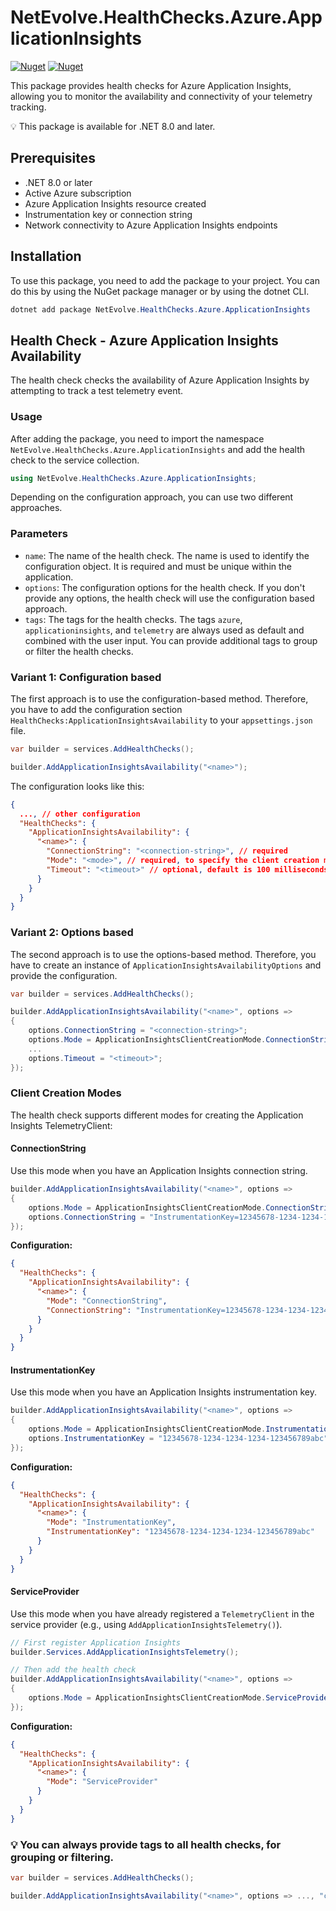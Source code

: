 # NetEvolve.HealthChecks.Azure.ApplicationInsights

[![Nuget](https://img.shields.io/nuget/v/NetEvolve.HealthChecks.Azure.ApplicationInsights?logo=nuget)](https://www.nuget.org/packages/NetEvolve.HealthChecks.Azure.ApplicationInsights/)
[![Nuget](https://img.shields.io/nuget/dt/NetEvolve.HealthChecks.Azure.ApplicationInsights?logo=nuget)](https://www.nuget.org/packages/NetEvolve.HealthChecks.Azure.ApplicationInsights/)

This package provides health checks for Azure Application Insights, allowing you to monitor the availability and connectivity of your telemetry tracking.

:bulb: This package is available for .NET 8.0 and later.

## Prerequisites

- .NET 8.0 or later
- Active Azure subscription
- Azure Application Insights resource created
- Instrumentation key or connection string
- Network connectivity to Azure Application Insights endpoints

## Installation

To use this package, you need to add the package to your project. You can do this by using the NuGet package manager or by using the dotnet CLI.

```powershell
dotnet add package NetEvolve.HealthChecks.Azure.ApplicationInsights
```

## Health Check - Azure Application Insights Availability

The health check checks the availability of Azure Application Insights by attempting to track a test telemetry event.

### Usage

After adding the package, you need to import the namespace `NetEvolve.HealthChecks.Azure.ApplicationInsights` and add the health check to the service collection.

```csharp
using NetEvolve.HealthChecks.Azure.ApplicationInsights;
```

Depending on the configuration approach, you can use two different approaches.

### Parameters

- `name`: The name of the health check. The name is used to identify the configuration object. It is required and must be unique within the application.
- `options`: The configuration options for the health check. If you don't provide any options, the health check will use the configuration based approach.
- `tags`: The tags for the health checks. The tags `azure`, `applicationinsights`, and `telemetry` are always used as default and combined with the user input. You can provide additional tags to group or filter the health checks.

### Variant 1: Configuration based

The first approach is to use the configuration-based method. Therefore, you have to add the configuration section `HealthChecks:ApplicationInsightsAvailability` to your `appsettings.json` file.

```csharp
var builder = services.AddHealthChecks();

builder.AddApplicationInsightsAvailability("<name>");
```

The configuration looks like this:

```json
{
  ..., // other configuration
  "HealthChecks": {
    "ApplicationInsightsAvailability": {
      "<name>": {
        "ConnectionString": "<connection-string>", // required
        "Mode": "<mode>", // required, to specify the client creation mode, either `ConnectionString`, `InstrumentationKey`, or `ServiceProvider`
        "Timeout": "<timeout>" // optional, default is 100 milliseconds
      }
    }
  }
}
```

### Variant 2: Options based

The second approach is to use the options-based method. Therefore, you have to create an instance of `ApplicationInsightsAvailabilityOptions` and provide the configuration.

```csharp
var builder = services.AddHealthChecks();

builder.AddApplicationInsightsAvailability("<name>", options =>
{
    options.ConnectionString = "<connection-string>";
    options.Mode = ApplicationInsightsClientCreationMode.ConnectionString;
    ...
    options.Timeout = "<timeout>";
});
```

### Client Creation Modes

The health check supports different modes for creating the Application Insights TelemetryClient:

#### ConnectionString

Use this mode when you have an Application Insights connection string.

```csharp
builder.AddApplicationInsightsAvailability("<name>", options =>
{
    options.Mode = ApplicationInsightsClientCreationMode.ConnectionString;
    options.ConnectionString = "InstrumentationKey=12345678-1234-1234-1234-123456789abc;IngestionEndpoint=https://westus-0.in.applicationinsights.azure.com/";
});
```

**Configuration:**

```json
{
  "HealthChecks": {
    "ApplicationInsightsAvailability": {
      "<name>": {
        "Mode": "ConnectionString",
        "ConnectionString": "InstrumentationKey=12345678-1234-1234-1234-123456789abc;IngestionEndpoint=https://westus-0.in.applicationinsights.azure.com/"
      }
    }
  }
}
```

#### InstrumentationKey

Use this mode when you have an Application Insights instrumentation key.

```csharp
builder.AddApplicationInsightsAvailability("<name>", options =>
{
    options.Mode = ApplicationInsightsClientCreationMode.InstrumentationKey;
    options.InstrumentationKey = "12345678-1234-1234-1234-123456789abc";
});
```

**Configuration:**

```json
{
  "HealthChecks": {
    "ApplicationInsightsAvailability": {
      "<name>": {
        "Mode": "InstrumentationKey",
        "InstrumentationKey": "12345678-1234-1234-1234-123456789abc"
      }
    }
  }
}
```

#### ServiceProvider

Use this mode when you have already registered a `TelemetryClient` in the service provider (e.g., using `AddApplicationInsightsTelemetry()`).

```csharp
// First register Application Insights
builder.Services.AddApplicationInsightsTelemetry();

// Then add the health check
builder.AddApplicationInsightsAvailability("<name>", options =>
{
    options.Mode = ApplicationInsightsClientCreationMode.ServiceProvider;
});
```

**Configuration:**

```json
{
  "HealthChecks": {
    "ApplicationInsightsAvailability": {
      "<name>": {
        "Mode": "ServiceProvider"
      }
    }
  }
}
```

### :bulb: You can always provide tags to all health checks, for grouping or filtering.

```csharp
var builder = services.AddHealthChecks();

builder.AddApplicationInsightsAvailability("<name>", options => ..., "custom", "azure");
```
